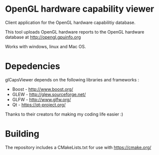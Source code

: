 # OpenGL hardware capability viewer

Client application for the OpenGL hardware capabilitiy database.

This tool uploads OpenGL hardware reports to the OpenGL hardware database at http://opengl.gpuinfo.org

Works with windows, linux and Mac OS.

# Depedencies
glCapsViewer depends on the following libraries and frameworks :

- Boost - http://www.boost.org/
- GLEW - http://glew.sourceforge.net/
- GLFW - http://www.glfw.org/
- Qt - https://qt-project.org/

Thanks to their creators for making my coding life easier :)

# Building
The repository includes a CMakeLists.txt for use with https://cmake.org/
